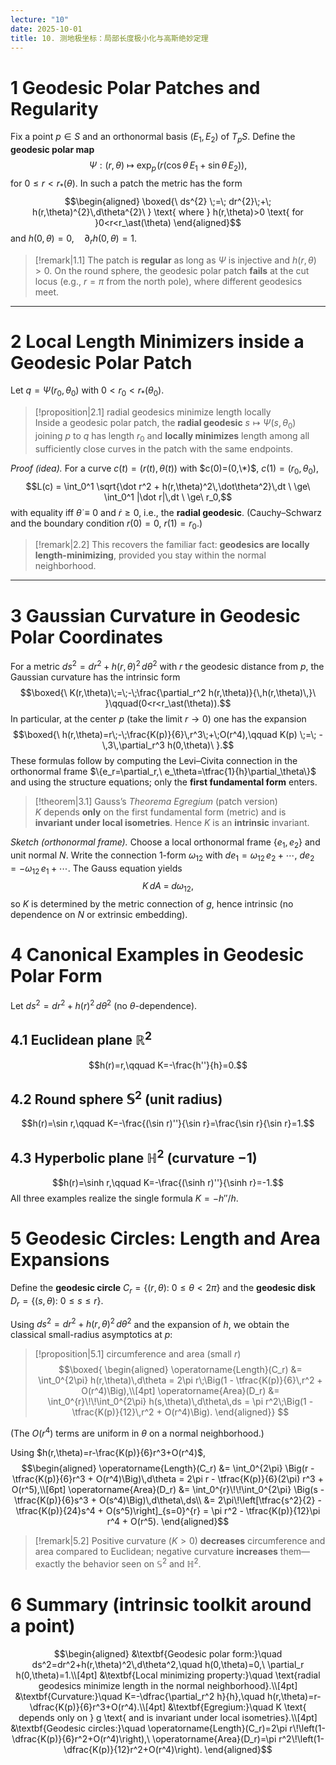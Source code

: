 ```yaml
---
lecture: "10"
date: 2025-10-01
title: 10. 测地极坐标：局部长度极小化与高斯绝妙定理
---
```

# 1 Geodesic Polar Patches and Regularity

Fix a point $p\in S$ and an orthonormal basis $(E_1,E_2)$ of $T_pS$. Define the **geodesic polar map**
$$\Psi:(r,\theta)\ \longmapsto\ \exp_p\!\big(r(\cos\theta\,E_1+\sin\theta\,E_2)\big),$$
for $0\le r<r_\ast(\theta)$. In such a patch the metric has the form
$$\begin{aligned}
\boxed{\ ds^{2} \;=\; dr^{2}\;+\; h(r,\theta)^{2}\,d\theta^{2}\ } \text{ where }  h(r,\theta)>0 \text{ for }0<r<r_\ast(\theta)
\end{aligned}$$
and $h(0,\theta)=0,\quad \partial_r h(0,\theta)=1$.

> [!remark|1.1]
> The patch is **regular** as long as $\Psi$ is injective and $h(r,\theta)>0$. On the round sphere, the geodesic polar patch **fails** at the cut locus (e.g., $r=\pi$ from the north pole), where different geodesics meet. 

---

# 2 Local Length Minimizers inside a Geodesic Polar Patch

Let $q=\Psi(r_0,\theta_0)$ with $0<r_0<r_\ast(\theta_0)$.

> [!proposition|2.1] radial geodesics minimize length locally  
> Inside a geodesic polar patch, the **radial geodesic** $s\mapsto \Psi(s,\theta_0)$ joining $p$ to $q$ has length $r_0$ and **locally minimizes** length among all sufficiently close curves in the patch with the same endpoints.

*Proof (idea).* For a curve $c(t)=(r(t),\theta(t))$ with $c(0)=(0,\*)$, $c(1)=(r_0,\theta_0)$,
$$L(c)
= \int_0^1 \sqrt{\dot r^2 + h(r,\theta)^2\,\dot\theta^2}\,dt
\ \ge\ \int_0^1 |\dot r|\,dt
\ \ge\ r_0,$$
with equality iff $\dot\theta\equiv 0$ and $\dot r\ge 0$, i.e., the **radial geodesic**. (Cauchy–Schwarz and the boundary condition $r(0)=0,\ r(1)=r_0$.)

> [!remark|2.2]
> This recovers the familiar fact: **geodesics are locally length-minimizing**, provided you stay within the normal neighborhood.

---

# 3 Gaussian Curvature in Geodesic Polar Coordinates

For a metric $ds^2=dr^2+h(r,\theta)^2\,d\theta^2$ with $r$ the geodesic distance from $p$, the Gaussian curvature has the intrinsic form
$$\boxed{\ K(r,\theta)\;=\;-\;\frac{\partial_r^2 h(r,\theta)}{\,h(r,\theta)\,}\ }\qquad(0<r<r_\ast(\theta)).$$
In particular, at the center $p$ (take the limit $r\to 0$) one has the expansion
$$\boxed{\ h(r,\theta)=r\;-\;\frac{K(p)}{6}\,r^3\;+\;O(r^4),\qquad
K(p) \;=\; -\,3\,\partial_r^3 h(0,\theta)\ }.$$
These formulas follow by computing the Levi–Civita connection in the orthonormal frame
$\{e_r=\partial_r,\ e_\theta=\tfrac{1}{h}\partial_\theta\}$ and using the structure equations; only the **first fundamental form** enters. 

> [!theorem|3.1] Gauss’s *Theorema Egregium* (patch version)  
> $K$ depends **only** on the first fundamental form (metric) and is **invariant under local isometries**. Hence $K$ is an **intrinsic** invariant. 

*Sketch (orthonormal frame).* Choose a local orthonormal frame $\{e_1,e_2\}$ and unit normal $N$.
Write the connection 1-form $\omega_{12}$ with $de_1=\omega_{12}\,e_2+\cdots$, $de_2=-\omega_{12}\,e_1+\cdots$. The Gauss equation yields
$$K\,dA \;=\; d\omega_{12},$$
so $K$ is determined by the metric connection of $g$, hence intrinsic (no dependence on $N$ or extrinsic embedding).

# 4 Canonical Examples in Geodesic Polar Form

Let $ds^2=dr^2 + h(r)^2\,d\theta^2$ (no $\theta$-dependence).

## 4.1 Euclidean plane $\mathbb{R}^2$
$$h(r)=r,\qquad K=-\frac{h''}{h}=0.$$

## 4.2 Round sphere $\mathbb{S}^2$ (unit radius)
$$h(r)=\sin r,\qquad K=-\frac{(\sin r)''}{\sin r}=\frac{\sin r}{\sin r}=1.$$

## 4.3 Hyperbolic plane $\mathbb{H}^2$ (curvature $-1$)
$$h(r)=\sinh r,\qquad K=-\frac{(\sinh r)''}{\sinh r}=-1.$$
All three examples realize the single formula $K=-h''/h$. 
# 5 Geodesic Circles: Length and Area Expansions

Define the **geodesic circle** $C_r=\{(r,\theta):\ 0\le\theta<2\pi\}$ and the **geodesic disk** $D_r=\{(s,\theta):\ 0\le s\le r\}$.

Using $ds^2=dr^2+h(r,\theta)^2\,d\theta^2$ and the expansion of $h$, we obtain the classical small-radius asymptotics at $p$:

> [!proposition|5.1] circumference and area (small $r$)
> $$\boxed{
> \begin{aligned}
> \operatorname{Length}(C_r)
> &= \int_0^{2\pi} h(r,\theta)\,d\theta
> = 2\pi r\;\Big(1 - \tfrac{K(p)}{6}\,r^2 + O(r^4)\Big),\\[4pt]
> \operatorname{Area}(D_r)
> &= \int_0^{r}\!\!\int_0^{2\pi} h(s,\theta)\,d\theta\,ds
> = \pi r^2\;\Big(1 - \tfrac{K(p)}{12}\,r^2 + O(r^4)\Big).
> \end{aligned}}
>$$

 (The $O(r^4)$ terms are uniform in $\theta$ on a normal neighborhood.) 

Using $h(r,\theta)=r-\frac{K(p)}{6}r^3+O(r^4)$,
$$\begin{aligned}
\operatorname{Length}(C_r)
&= \int_0^{2\pi} \Big(r - \tfrac{K(p)}{6}r^3 + O(r^4)\Big)\,d\theta
= 2\pi r - \tfrac{K(p)}{6}(2\pi) r^3 + O(r^5),\\[6pt]
\operatorname{Area}(D_r)
&= \int_0^{r}\!\!\int_0^{2\pi} \Big(s - \tfrac{K(p)}{6}s^3 + O(s^4)\Big)\,d\theta\,ds\\
&= 2\pi\!\left[\tfrac{s^2}{2} - \tfrac{K(p)}{24}s^4 + O(s^5)\right]_{s=0}^{r}
= \pi r^2 - \tfrac{K(p)}{12}\pi r^4 + O(r^5).
\end{aligned}$$

> [!remark|5.2]
> Positive curvature ($K>0$) **decreases** circumference and area compared to Euclidean; negative curvature **increases** them—exactly the behavior seen on $\mathbb{S}^2$ and $\mathbb{H}^2$. 

# 6 Summary (intrinsic toolkit around a point)

$$\begin{aligned}
&\textbf{Geodesic polar form:}\quad ds^2=dr^2+h(r,\theta)^2\,d\theta^2,\quad h(0,\theta)=0,\ \partial_r h(0,\theta)=1.\\[4pt]
&\textbf{Local minimizing property:}\quad \text{radial geodesics minimize length in the normal neighborhood}.\\[4pt]
&\textbf{Curvature:}\quad K=-\dfrac{\partial_r^2 h}{h},\quad 
h(r,\theta)=r-\dfrac{K(p)}{6}r^3+O(r^4).\\[4pt]
&\textbf{Egregium:}\quad K \text{ depends only on } g \text{ and is invariant under local isometries}.\\[4pt]
&\textbf{Geodesic circles:}\quad 
\operatorname{Length}(C_r)=2\pi r\!\left(1-\dfrac{K(p)}{6}r^2+O(r^4)\right),\ 
\operatorname{Area}(D_r)=\pi r^2\!\left(1-\dfrac{K(p)}{12}r^2+O(r^4)\right).
\end{aligned}$$
